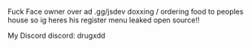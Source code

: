 Fuck Face owner over ad .gg/jsdev doxxing / ordering food to peoples house so ig heres his register menu leaked open source!!


My Discord
discord: drugxdd
